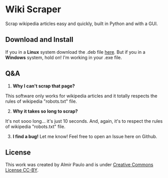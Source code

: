# Wiki Scraper
Scrap wikipedia articles easy and quickly, built in Python and with a GUI. 

## Download and Install
If you in a **Linux** system download the .deb file <a href="" download>here</a>. But if you in a **Windows** system, hold on! I'm working in your .exe file.
## Q&A

1. **Why I can't scrap that page?**

This software  only works for wikipedia articles and it totally respects the rules of wikipedia "robots.txt" file. 

2. **Why it takes so long to scrap?**

It's not sooo long... it's just 10 seconds. And, again, it's to respect the rules of wikipedia "robots.txt" file. 

3. **I find a bug!**
Let me know! Feel free to open an Issue here on Github.
## License
This work was created by Almir Paulo and is under [Creative Commons License CC-BY](https://creativecommons.org/licenses/by/4.0/).
